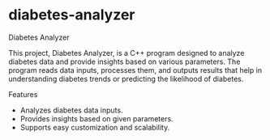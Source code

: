 # diabetes-analyzer
 
Diabetes Analyzer

This project, Diabetes Analyzer, is a C++ program designed to analyze diabetes data and provide insights based on various parameters. The program reads data inputs, processes them, and outputs results that help in understanding diabetes trends or predicting the likelihood of diabetes.

Features
-  Analyzes diabetes data inputs.
-  Provides insights based on given parameters.
-  Supports easy customization and scalability.